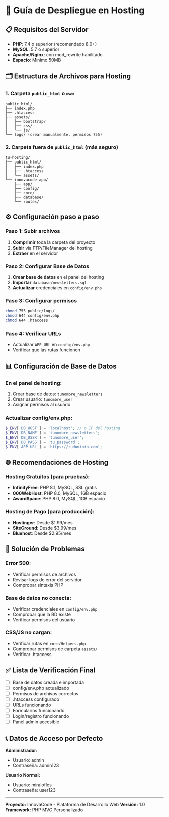 # 🚀 Guía de Despliegue en Hosting

## 📋 Requisitos del Servidor
- **PHP**: 7.4 o superior (recomendado 8.0+)
- **MySQL**: 5.7 o superior
- **Apache/Nginx**: con mod_rewrite habilitado
- **Espacio**: Mínimo 50MB

## 🗂️ Estructura de Archivos para Hosting

### 1. Carpeta `public_html` o `www`
```
public_html/
├── index.php
├── .htaccess
├── assets/
│   ├── bootstrap/
│   ├── css/
│   └── js/
└── logs/ (crear manualmente, permisos 755)
```

### 2. Carpeta fuera de `public_html` (más seguro)
```
tu-hosting/
├── public_html/
│   ├── index.php
│   ├── .htaccess
│   └── assets/
└── innovacode-app/
    ├── app/
    ├── config/
    ├── core/
    ├── database/
    └── routes/
```

## ⚙️ Configuración paso a paso

### Paso 1: Subir archivos
1. **Comprimir** toda la carpeta del proyecto
2. **Subir** via FTP/FileManager del hosting
3. **Extraer** en el servidor

### Paso 2: Configurar Base de Datos
1. **Crear base de datos** en el panel del hosting
2. **Importar** `database/newsletters.sql`
3. **Actualizar** credenciales en `config/env.php`

### Paso 3: Configurar permisos
```bash
chmod 755 public/logs/
chmod 644 config/env.php
chmod 644 .htaccess
```

### Paso 4: Verificar URLs
- Actualizar `APP_URL` en `config/env.php`
- Verificar que las rutas funcionen

## 📊 Configuración de Base de Datos

### En el panel de hosting:
1. Crear base de datos: `tunombre_newsletters`
2. Crear usuario: `tunombre_user`
3. Asignar permisos al usuario

### Actualizar config/env.php:
```php
$_ENV['DB_HOST'] = 'localhost'; // o IP del hosting
$_ENV['DB_NAME'] = 'tunombre_newsletters';
$_ENV['DB_USER'] = 'tunombre_user';
$_ENV['DB_PASS'] = 'tu_password';
$_ENV['APP_URL'] = 'https://tudominio.com';
```

## 🌐 Recomendaciones de Hosting

### Hosting Gratuitos (para pruebas):
- **InfinityFree**: PHP 8.1, MySQL, SSL gratis
- **000WebHost**: PHP 8.0, MySQL, 1GB espacio
- **AwardSpace**: PHP 8.0, MySQL, 1GB espacio

### Hosting de Pago (para producción):
- **Hostinger**: Desde $1.99/mes
- **SiteGround**: Desde $3.99/mes
- **Bluehost**: Desde $2.95/mes

## 🔧 Solución de Problemas

### Error 500:
- Verificar permisos de archivos
- Revisar logs de error del servidor
- Comprobar sintaxis PHP

### Base de datos no conecta:
- Verificar credenciales en `config/env.php`
- Comprobar que la BD existe
- Verificar permisos del usuario

### CSS/JS no cargan:
- Verificar rutas en `core/Helpers.php`
- Comprobar permisos de carpeta `assets/`
- Verificar .htaccess

## ✅ Lista de Verificación Final

- [ ] Base de datos creada e importada
- [ ] config/env.php actualizado
- [ ] Permisos de archivos correctos
- [ ] .htaccess configurado
- [ ] URLs funcionando
- [ ] Formularios funcionando
- [ ] Login/registro funcionando
- [ ] Panel admin accesible

## 📞 Datos de Acceso por Defecto

**Administrador:**
- Usuario: admin
- Contraseña: admin123

**Usuario Normal:**
- Usuario: miralofles
- Contraseña: user123

---
**Proyecto:** InnovaCode - Plataforma de Desarrollo Web
**Versión:** 1.0
**Framework:** PHP MVC Personalizado